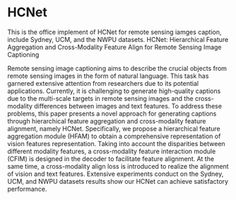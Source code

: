 # HCNet

This is the office implement of HCNet for remote sensing iamges caption, include Sydney, UCM, and the NWPU datasets.
HCNet: Hierarchical Feature Aggregation and Cross-Modality Feature Align for Remote Sensing Image Captioning

Remote sensing image captioning aims to describe the crucial objects from remote sensing images in the form of natural language. This task has garnered extensive attention from researchers due to its potential applications. Currently, it is challenging to generate high-quality captions due to the multi-scale targets in remote sensing images and the cross-modality differences between images and text features. To address these problems, this paper presents a novel approach for generating captions through hierarchical feature aggregation and cross-modality feature alignment, namely HCNet. Specifically, we propose a hierarchical feature aggregation module (HFAM) to obtain a comprehensive representation of vision features representation. Taking into account the disparities between different modality features, a cross-modality feature interaction module (CFIM) is designed in the decoder to facilitate feature alignment. At the same time, a cross-modality align loss is introduced to realize the alignment of vision and text features. Extensive experiments conduct on the Sydney, UCM, and NWPU datasets results show our HCNet can achieve satisfactory performance.
